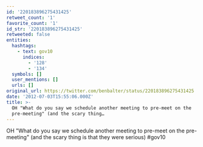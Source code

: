 ```yaml
---
id: '220183896275431425'
retweet_count: '1'
favorite_count: '1'
id_str: '220183896275431425'
retweeted: false
entities:
  hashtags:
    - text: gov10
      indices:
        - '128'
        - '134'
  symbols: []
  user_mentions: []
  urls: []
original_url: https://twitter.com/benbalter/status/220183896275431425
date: '2012-07-03T15:55:06.000Z'
title: >-
  OH "What do you say we schedule another meeting to pre-meet on the
  pre-meeting" (and the scary thing…
---
```


OH "What do you say we schedule another meeting to pre-meet on the pre-meeting" (and the scary thing is that they were serious) #gov10